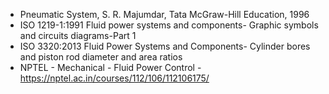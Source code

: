 * Pneumatic System, S. R. Majumdar, Tata McGraw-Hill Education, 1996
* ISO 1219-1:1991 Fluid power systems and components- Graphic symbols and circuits diagrams-Part 1
* ISO 3320:2013 Fluid Power Systems and Components- Cylinder bores and piston rod diameter and area ratios
* NPTEL - Mechanical - Fluid Power Control - https://nptel.ac.in/courses/112/106/112106175/